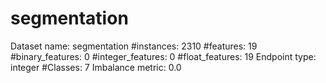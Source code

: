 # segmentation
Dataset name: segmentation
#instances: 2310
#features: 19
  #binary_features: 0
  #integer_features: 0
  #float_features: 19
Endpoint type: integer
#Classes: 7
Imbalance metric: 0.0
